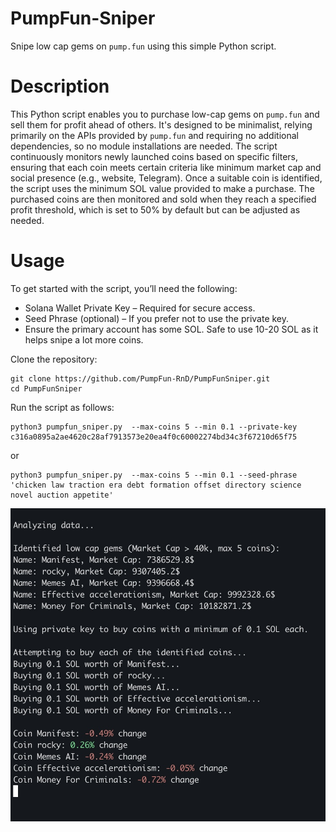 # PumpFun-Sniper
Snipe low cap gems on `pump.fun` using this simple Python script.

# Description
This Python script enables you to purchase low-cap gems on `pump.fun` and sell them for profit ahead of others. It's designed to be minimalist, relying primarily on the APIs provided by `pump.fun` and requiring no additional dependencies, so no module installations are needed. The script continuously monitors newly launched coins based on specific filters, ensuring that each coin meets certain criteria like minimum market cap and social presence (e.g., website, Telegram). Once a suitable coin is identified, the script uses the minimum SOL value provided to make a purchase. The purchased coins are then monitored and sold when they reach a specified profit threshold, which is set to 50% by default but can be adjusted as needed.

# Usage
To get started with the script, you’ll need the following:
- Solana Wallet Private Key – Required for secure access.
- Seed Phrase (optional) – If you prefer not to use the private key.
- Ensure the primary account has some SOL. Safe to use 10-20 SOL as it helps snipe a lot more coins.

Clone the repository:
```
git clone https://github.com/PumpFun-RnD/PumpFunSniper.git
cd PumpFunSniper
```

Run the script as follows:
```
python3 pumpfun_sniper.py  --max-coins 5 --min 0.1 --private-key c316a0895a2ae4620c28af7913573e20ea4f0c60002274bd34c3f67210d65f75
```
or
```
python3 pumpfun_sniper.py  --max-coins 5 --min 0.1 --seed-phrase 'chicken law traction era debt formation offset directory science novel auction appetite'
```
![alt text](https://github.com/Web3-Automation/PumpFun-Sniper/blob/main/1.jpg?raw=true)

